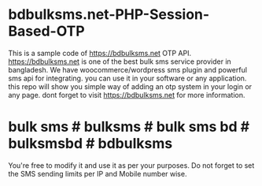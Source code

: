 # bdbulksms.net-PHP-Session-Based-OTP
This is a sample code of https://bdbulksms.net OTP API. https://bdbulksms.net is one of the best bulk sms service provider in bangladesh. We have woocommerce/wordpress sms plugin and powerful sms api for integrating. you can use it in your software or any application. this repo will show you simple way of adding an otp system in your login or any page. dont forget to visit https://bdbulksms.net for more information. 
# bulk sms # bulksms # bulk sms bd # bulksmsbd # bdbulksms

You're free to modify it and use it as per your purposes. Do not forget to set the SMS sending limits per IP and Mobile number wise.
